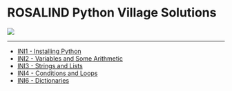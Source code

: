 # ROSALIND Python Village Solutions

![](https://rosalind.info/static/img/logo.png)

---

- [INI1 - Installing Python](./ini1)
- [INI2 - Variables and Some Arithmetic](./ini2/)
- [INI3 - Strings and Lists](./ini3/)
- [INI4 - Conditions and Loops](./ini4/)
- [INI6 - Dictionaries](./ini6/)
<!-- 
- [INI5 - Working with Files]()
-->
